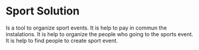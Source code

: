 Sport Solution
=============

Is a tool to organize sport events.
It is help to pay in commun the instalations.
It is help to organize the people who going to the sports event.
It is help to find people to create sport event.

